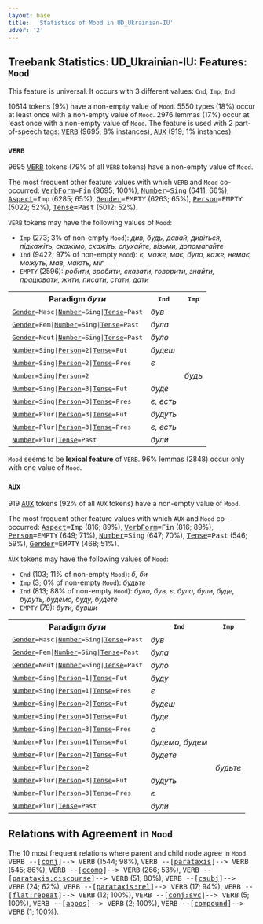 ```yaml
---
layout: base
title:  'Statistics of Mood in UD_Ukrainian-IU'
udver: '2'
---
```


## Treebank Statistics: UD_Ukrainian-IU: Features: `Mood`

This feature is universal.
It occurs with 3 different values: `Cnd`, `Imp`, `Ind`.

10614 tokens (9%) have a non-empty value of `Mood`.
5550 types (18%) occur at least once with a non-empty value of `Mood`.
2976 lemmas (17%) occur at least once with a non-empty value of `Mood`.
The feature is used with 2 part-of-speech tags: <tt><a href="uk_iu-pos-VERB.html">VERB</a></tt> (9695; 8% instances), <tt><a href="uk_iu-pos-AUX.html">AUX</a></tt> (919; 1% instances).

### `VERB`

9695 <tt><a href="uk_iu-pos-VERB.html">VERB</a></tt> tokens (79% of all `VERB` tokens) have a non-empty value of `Mood`.

The most frequent other feature values with which `VERB` and `Mood` co-occurred: <tt><a href="uk_iu-feat-VerbForm.html">VerbForm</a></tt><tt>=Fin</tt> (9695; 100%), <tt><a href="uk_iu-feat-Number.html">Number</a></tt><tt>=Sing</tt> (6411; 66%), <tt><a href="uk_iu-feat-Aspect.html">Aspect</a></tt><tt>=Imp</tt> (6285; 65%), <tt><a href="uk_iu-feat-Gender.html">Gender</a></tt><tt>=EMPTY</tt> (6263; 65%), <tt><a href="uk_iu-feat-Person.html">Person</a></tt><tt>=EMPTY</tt> (5022; 52%), <tt><a href="uk_iu-feat-Tense.html">Tense</a></tt><tt>=Past</tt> (5012; 52%).

`VERB` tokens may have the following values of `Mood`:

* `Imp` (273; 3% of non-empty `Mood`): <em>див, будь, давай, дивіться, підкажіть, скажімо, скажіть, слухайте, візьми, допомагайте</em>
* `Ind` (9422; 97% of non-empty `Mood`): <em>є, може, має, було, каже, немає, можуть, мав, мають, міг</em>
* `EMPTY` (2596): <em>робити, зробити, сказати, говорити, знайти, працювати, жити, писати, стати, дати</em>

<table>
  <tr><th>Paradigm <i>бути</i></th><th><tt>Ind</tt></th><th><tt>Imp</tt></th></tr>
  <tr><td><tt><tt><a href="uk_iu-feat-Gender.html">Gender</a></tt><tt>=Masc</tt>|<tt><a href="uk_iu-feat-Number.html">Number</a></tt><tt>=Sing</tt>|<tt><a href="uk_iu-feat-Tense.html">Tense</a></tt><tt>=Past</tt></tt></td><td><em>був</em></td><td></td></tr>
  <tr><td><tt><tt><a href="uk_iu-feat-Gender.html">Gender</a></tt><tt>=Fem</tt>|<tt><a href="uk_iu-feat-Number.html">Number</a></tt><tt>=Sing</tt>|<tt><a href="uk_iu-feat-Tense.html">Tense</a></tt><tt>=Past</tt></tt></td><td><em>була</em></td><td></td></tr>
  <tr><td><tt><tt><a href="uk_iu-feat-Gender.html">Gender</a></tt><tt>=Neut</tt>|<tt><a href="uk_iu-feat-Number.html">Number</a></tt><tt>=Sing</tt>|<tt><a href="uk_iu-feat-Tense.html">Tense</a></tt><tt>=Past</tt></tt></td><td><em>було</em></td><td></td></tr>
  <tr><td><tt><tt><a href="uk_iu-feat-Number.html">Number</a></tt><tt>=Sing</tt>|<tt><a href="uk_iu-feat-Person.html">Person</a></tt><tt>=2</tt>|<tt><a href="uk_iu-feat-Tense.html">Tense</a></tt><tt>=Fut</tt></tt></td><td><em>будеш</em></td><td></td></tr>
  <tr><td><tt><tt><a href="uk_iu-feat-Number.html">Number</a></tt><tt>=Sing</tt>|<tt><a href="uk_iu-feat-Person.html">Person</a></tt><tt>=2</tt>|<tt><a href="uk_iu-feat-Tense.html">Tense</a></tt><tt>=Pres</tt></tt></td><td><em>є</em></td><td></td></tr>
  <tr><td><tt><tt><a href="uk_iu-feat-Number.html">Number</a></tt><tt>=Sing</tt>|<tt><a href="uk_iu-feat-Person.html">Person</a></tt><tt>=2</tt></tt></td><td></td><td><em>будь</em></td></tr>
  <tr><td><tt><tt><a href="uk_iu-feat-Number.html">Number</a></tt><tt>=Sing</tt>|<tt><a href="uk_iu-feat-Person.html">Person</a></tt><tt>=3</tt>|<tt><a href="uk_iu-feat-Tense.html">Tense</a></tt><tt>=Fut</tt></tt></td><td><em>буде</em></td><td></td></tr>
  <tr><td><tt><tt><a href="uk_iu-feat-Number.html">Number</a></tt><tt>=Sing</tt>|<tt><a href="uk_iu-feat-Person.html">Person</a></tt><tt>=3</tt>|<tt><a href="uk_iu-feat-Tense.html">Tense</a></tt><tt>=Pres</tt></tt></td><td><em>є, єсть</em></td><td></td></tr>
  <tr><td><tt><tt><a href="uk_iu-feat-Number.html">Number</a></tt><tt>=Plur</tt>|<tt><a href="uk_iu-feat-Person.html">Person</a></tt><tt>=3</tt>|<tt><a href="uk_iu-feat-Tense.html">Tense</a></tt><tt>=Fut</tt></tt></td><td><em>будуть</em></td><td></td></tr>
  <tr><td><tt><tt><a href="uk_iu-feat-Number.html">Number</a></tt><tt>=Plur</tt>|<tt><a href="uk_iu-feat-Person.html">Person</a></tt><tt>=3</tt>|<tt><a href="uk_iu-feat-Tense.html">Tense</a></tt><tt>=Pres</tt></tt></td><td><em>є, єсть</em></td><td></td></tr>
  <tr><td><tt><tt><a href="uk_iu-feat-Number.html">Number</a></tt><tt>=Plur</tt>|<tt><a href="uk_iu-feat-Tense.html">Tense</a></tt><tt>=Past</tt></tt></td><td><em>були</em></td><td></td></tr>
</table>

`Mood` seems to be **lexical feature** of `VERB`. 96% lemmas (2848) occur only with one value of `Mood`.

### `AUX`

919 <tt><a href="uk_iu-pos-AUX.html">AUX</a></tt> tokens (92% of all `AUX` tokens) have a non-empty value of `Mood`.

The most frequent other feature values with which `AUX` and `Mood` co-occurred: <tt><a href="uk_iu-feat-Aspect.html">Aspect</a></tt><tt>=Imp</tt> (816; 89%), <tt><a href="uk_iu-feat-VerbForm.html">VerbForm</a></tt><tt>=Fin</tt> (816; 89%), <tt><a href="uk_iu-feat-Person.html">Person</a></tt><tt>=EMPTY</tt> (649; 71%), <tt><a href="uk_iu-feat-Number.html">Number</a></tt><tt>=Sing</tt> (647; 70%), <tt><a href="uk_iu-feat-Tense.html">Tense</a></tt><tt>=Past</tt> (546; 59%), <tt><a href="uk_iu-feat-Gender.html">Gender</a></tt><tt>=EMPTY</tt> (468; 51%).

`AUX` tokens may have the following values of `Mood`:

* `Cnd` (103; 11% of non-empty `Mood`): <em>б, би</em>
* `Imp` (3; 0% of non-empty `Mood`): <em>будьте</em>
* `Ind` (813; 88% of non-empty `Mood`): <em>було, був, є, була, були, буде, будуть, будемо, буду, будете</em>
* `EMPTY` (79): <em>бути, бувши</em>

<table>
  <tr><th>Paradigm <i>бути</i></th><th><tt>Ind</tt></th><th><tt>Imp</tt></th></tr>
  <tr><td><tt><tt><a href="uk_iu-feat-Gender.html">Gender</a></tt><tt>=Masc</tt>|<tt><a href="uk_iu-feat-Number.html">Number</a></tt><tt>=Sing</tt>|<tt><a href="uk_iu-feat-Tense.html">Tense</a></tt><tt>=Past</tt></tt></td><td><em>був</em></td><td></td></tr>
  <tr><td><tt><tt><a href="uk_iu-feat-Gender.html">Gender</a></tt><tt>=Fem</tt>|<tt><a href="uk_iu-feat-Number.html">Number</a></tt><tt>=Sing</tt>|<tt><a href="uk_iu-feat-Tense.html">Tense</a></tt><tt>=Past</tt></tt></td><td><em>була</em></td><td></td></tr>
  <tr><td><tt><tt><a href="uk_iu-feat-Gender.html">Gender</a></tt><tt>=Neut</tt>|<tt><a href="uk_iu-feat-Number.html">Number</a></tt><tt>=Sing</tt>|<tt><a href="uk_iu-feat-Tense.html">Tense</a></tt><tt>=Past</tt></tt></td><td><em>було</em></td><td></td></tr>
  <tr><td><tt><tt><a href="uk_iu-feat-Number.html">Number</a></tt><tt>=Sing</tt>|<tt><a href="uk_iu-feat-Person.html">Person</a></tt><tt>=1</tt>|<tt><a href="uk_iu-feat-Tense.html">Tense</a></tt><tt>=Fut</tt></tt></td><td><em>буду</em></td><td></td></tr>
  <tr><td><tt><tt><a href="uk_iu-feat-Number.html">Number</a></tt><tt>=Sing</tt>|<tt><a href="uk_iu-feat-Person.html">Person</a></tt><tt>=1</tt>|<tt><a href="uk_iu-feat-Tense.html">Tense</a></tt><tt>=Pres</tt></tt></td><td><em>є</em></td><td></td></tr>
  <tr><td><tt><tt><a href="uk_iu-feat-Number.html">Number</a></tt><tt>=Sing</tt>|<tt><a href="uk_iu-feat-Person.html">Person</a></tt><tt>=2</tt>|<tt><a href="uk_iu-feat-Tense.html">Tense</a></tt><tt>=Fut</tt></tt></td><td><em>будеш</em></td><td></td></tr>
  <tr><td><tt><tt><a href="uk_iu-feat-Number.html">Number</a></tt><tt>=Sing</tt>|<tt><a href="uk_iu-feat-Person.html">Person</a></tt><tt>=3</tt>|<tt><a href="uk_iu-feat-Tense.html">Tense</a></tt><tt>=Fut</tt></tt></td><td><em>буде</em></td><td></td></tr>
  <tr><td><tt><tt><a href="uk_iu-feat-Number.html">Number</a></tt><tt>=Sing</tt>|<tt><a href="uk_iu-feat-Person.html">Person</a></tt><tt>=3</tt>|<tt><a href="uk_iu-feat-Tense.html">Tense</a></tt><tt>=Pres</tt></tt></td><td><em>є</em></td><td></td></tr>
  <tr><td><tt><tt><a href="uk_iu-feat-Number.html">Number</a></tt><tt>=Plur</tt>|<tt><a href="uk_iu-feat-Person.html">Person</a></tt><tt>=1</tt>|<tt><a href="uk_iu-feat-Tense.html">Tense</a></tt><tt>=Fut</tt></tt></td><td><em>будемо, будем</em></td><td></td></tr>
  <tr><td><tt><tt><a href="uk_iu-feat-Number.html">Number</a></tt><tt>=Plur</tt>|<tt><a href="uk_iu-feat-Person.html">Person</a></tt><tt>=2</tt>|<tt><a href="uk_iu-feat-Tense.html">Tense</a></tt><tt>=Fut</tt></tt></td><td><em>будете</em></td><td></td></tr>
  <tr><td><tt><tt><a href="uk_iu-feat-Number.html">Number</a></tt><tt>=Plur</tt>|<tt><a href="uk_iu-feat-Person.html">Person</a></tt><tt>=2</tt></tt></td><td></td><td><em>будьте</em></td></tr>
  <tr><td><tt><tt><a href="uk_iu-feat-Number.html">Number</a></tt><tt>=Plur</tt>|<tt><a href="uk_iu-feat-Person.html">Person</a></tt><tt>=3</tt>|<tt><a href="uk_iu-feat-Tense.html">Tense</a></tt><tt>=Fut</tt></tt></td><td><em>будуть</em></td><td></td></tr>
  <tr><td><tt><tt><a href="uk_iu-feat-Number.html">Number</a></tt><tt>=Plur</tt>|<tt><a href="uk_iu-feat-Person.html">Person</a></tt><tt>=3</tt>|<tt><a href="uk_iu-feat-Tense.html">Tense</a></tt><tt>=Pres</tt></tt></td><td><em>є</em></td><td></td></tr>
  <tr><td><tt><tt><a href="uk_iu-feat-Number.html">Number</a></tt><tt>=Plur</tt>|<tt><a href="uk_iu-feat-Tense.html">Tense</a></tt><tt>=Past</tt></tt></td><td><em>були</em></td><td></td></tr>
</table>

## Relations with Agreement in `Mood`

The 10 most frequent relations where parent and child node agree in `Mood`:
<tt>VERB --[<tt><a href="uk_iu-dep-conj.html">conj</a></tt>]--> VERB</tt> (1544; 98%),
<tt>VERB --[<tt><a href="uk_iu-dep-parataxis.html">parataxis</a></tt>]--> VERB</tt> (545; 86%),
<tt>VERB --[<tt><a href="uk_iu-dep-ccomp.html">ccomp</a></tt>]--> VERB</tt> (266; 53%),
<tt>VERB --[<tt><a href="uk_iu-dep-parataxis-discourse.html">parataxis:discourse</a></tt>]--> VERB</tt> (51; 80%),
<tt>VERB --[<tt><a href="uk_iu-dep-csubj.html">csubj</a></tt>]--> VERB</tt> (24; 62%),
<tt>VERB --[<tt><a href="uk_iu-dep-parataxis-rel.html">parataxis:rel</a></tt>]--> VERB</tt> (17; 94%),
<tt>VERB --[<tt><a href="uk_iu-dep-flat-repeat.html">flat:repeat</a></tt>]--> VERB</tt> (12; 100%),
<tt>VERB --[<tt><a href="uk_iu-dep-conj-svc.html">conj:svc</a></tt>]--> VERB</tt> (5; 100%),
<tt>VERB --[<tt><a href="uk_iu-dep-appos.html">appos</a></tt>]--> VERB</tt> (2; 100%),
<tt>VERB --[<tt><a href="uk_iu-dep-compound.html">compound</a></tt>]--> VERB</tt> (1; 100%).

